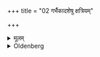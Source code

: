 +++
title = "02 गर्भैकादशेषु क्षत्रियम्"

+++

<details><summary>मूलम्</summary>

गर्भैकादशेषु क्षत्रियं २
</details>

<details><summary>Oldenberg</summary>

2. In the eleventh year after the conception a Kṣatriya,
</details>
